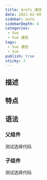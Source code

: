 ```yaml
---
title: $refs 通信
date: 2021-02-09
sidebar: auto
sidebarDepth: 4
categories:
 - Vue
 - Vue 通信
tags:
 - Vue 通信
 - Vue
publish: true
sticky: 3
---
```


## 描述

## 特点

## 语法

### 父组件
<RecoDemo :collapse="true">
 <template slot="code-template">
      <div></div>
  </template>
  <template slot="code-js">
    <pre>
      console.log(`I'm reco_luan.`)
    </pre>
  </template>
  <template slot="code-style">
    <pre>
      console.log(`I'm reco_luan.`)
    </pre>
  </template>
  测试选择代码
</RecoDemo>

### 子组件
<RecoDemo :collapse="true">
 <template slot="code-template">
      <div></div>
  </template>
  <template slot="code-js">
    <pre>
      console.log(`I'm reco_luan.`)
    </pre>
  </template>
  <template slot="code-style">
    <pre>
      console.log(`I'm reco_luan.`)
    </pre>
  </template>
  测试选择代码
</RecoDemo>
